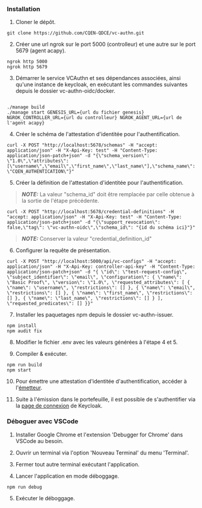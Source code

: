 ### Installation

1. Cloner le dépôt.
```
git clone https://github.com/CQEN-QDCE/vc-authn.git
```

2. Créer une url ngrok sur le port 5000 (controlleur) et une autre sur le port 5679 (agent acapy).
```
ngrok http 5000
ngrok http 5679
```

3. Démarrer le service VCAuthn et ses dépendances associées, ainsi qu'une instance de keycloak, en exécutant les commandes suivantes depuis le dossier vc-authn-oidc/docker.
```

./manage build
./manage start GENESIS_URL={url du fichier genesis} NGROK_CONTROLLER_URL={url du controlleur} NGROK_AGENT_URL={url de l'agent acapy}
```

4. Créer le schéma de l'attestation d'identitée pour l'authentification.
```
curl -X POST "http://localhost:5678/schemas" -H "accept: application/json" -H "X-Api-Key: test" -H "Content-Type: application/json-patch+json" -d "{\"schema_version\": \"1.0\",\"attributes\": [\"username\",\"email\",\"first_name\",\"last_name\"],\"schema_name\": \"CQEN_AUTHENTICATION\"}"
```

5. Créer la définition de l'attestation d'identitée pour l'authentification.
> **_NOTE:_** La valeur "schema_id" doit être remplacée par celle obtenue à la sortie de l'étape précédente.
```
curl -X POST "http://localhost:5678/credential-definitions" -H "accept: application/json" -H "X-Api-Key: test" -H "Content-Type: application/json-patch+json" -d "{\"support_revocation\": false,\"tag\": \"vc-authn-oidc\",\"schema_id\": "{id du schéma ici}"}"
```
> **_NOTE:_** Conserver la valeur "credential_definition_id"

6. Configurer la requête de présentation.
```
curl -X POST "http://localhost:5000/api/vc-configs" -H "accept: application/json" -H "X-Api-Key: controller-api-key" -H "Content-Type: application/json-patch+json" -d "{ \"id\": \"test-request-config\", \"subject_identifier\": \"email\", \"configuration\": { \"name\": \"Basic Proof\", \"version\": \"1.0\", \"requested_attributes\": [ { \"name\": \"username\", \"restrictions\": [] }, { \"name\": \"email\", \"restrictions\": [] }, { \"name\": \"first_name\", \"restrictions\": [] }, { \"name\": \"last_name\", \"restrictions\": [] } ], \"requested_predicates\": [] }}"
```

7. Installer les paquetages npm depuis le dossier vc-authn-issuer.
```
npm install
npm audit fix
```

8. Modifier le fichier .env avec les valeurs générées à l'étape 4 et 5.

9. Compiler & exécuter.
```
npm run build
npm start
```

10. Pour émettre une attestation d'identitée d'authentification, accéder à l'[émetteur](http://localhost:10000).

11. Suite à l'émission dans le portefeuille, il est possible de s'authentifier via la [page de connexion](http://localhost:5000/vc/connect/authorize?scope=openid+vc_authn&amp;state=EI3kI8RFbpuIqZE_MEI0xsv18NjQOS1lkbrBtj3x2CE.wOX0F5IZd74.security-admin-console&amp;response_type=code&amp;client_id=keycloak&amp;redirect_uri=http%3A%2F%2Flocalhost%3A8180%2Fauth%2Frealms%2Fvc-authn%2Fbroker%2Fvc-authn%2Fendpoint&amp;nonce=eEJ7joxB5CC8j_LaOaw3Dg&amp;pres_req_conf_id=test-request-config) de Keycloak.

### Déboguer avec VSCode

1. Installer Google Chrome et l'extension 'Debugger for Chrome' dans VSCode au besoin.

2. Ouvrir un terminal via l'option 'Nouveau Terminal' du menu 'Terminal'.

3. Fermer tout autre terminal exécutant l'application.

4. Lancer l'application en mode déboggage.
```
npm run debug
```

5. Exécuter le déboggage.
